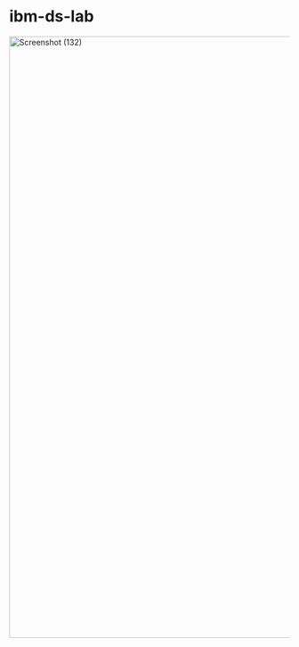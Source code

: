 # ibm-ds-lab
<img width="1920" height="1080" alt="Screenshot (132)" src="https://github.com/user-attachments/assets/c4828838-7334-449f-9497-095fe1e72576" />
